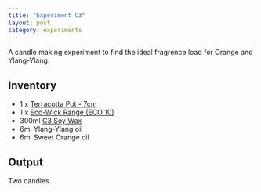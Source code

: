 ```yaml
---
title: "Experiment C3"
layout: post
category: experiments
---
```


A candle making experiment to find the ideal fragrence load for Orange and Ylang-Ylang.

## Inventory

* 1 x [Terracotta Pot - 7cm](https://leroymerlin.co.za/)
* 1 x [Eco-Wick Range (ECO 10)](https://sacandlesupply.co.za/product/eco-wick-range/)
* 300ml [C3 Soy Wax](https://sacandlesupply.co.za/product/c3-natural-soy-wax/)
* 6ml Ylang-Ylang oil
* 6ml Sweet Orange oil

## Output

Two candles.
